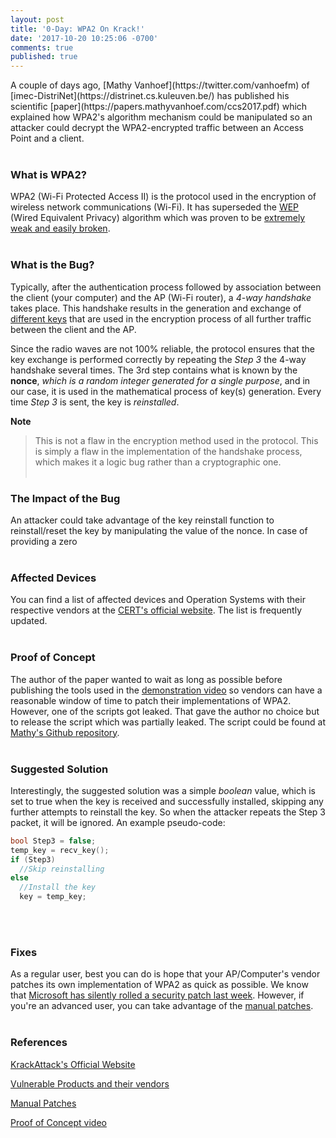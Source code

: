 ```yaml
---
layout: post
title: '0-Day: WPA2 On Krack!'
date: '2017-10-20 10:25:06 -0700'
comments: true
published: true
---
```

<title>0-Day: WPA2 On Krack! | TCPJunkie</title>
A couple of days ago, [Mathy Vanhoef](https://twitter.com/vanhoefm) of [imec-DistriNet](https://distrinet.cs.kuleuven.be/) has published his scientific [paper](https://papers.mathyvanhoef.com/ccs2017.pdf) which explained how WPA2's algorithm mechanism could be manipulated so an attacker could decrypt the WPA2-encrypted traffic between an Access Point and a client.<!--break-->
<br><br>

### **What is WPA2?**

WPA2 (Wi-Fi Protected Access II) is the protocol used in the encryption of wireless network communications (Wi-Fi). It has superseded the [WEP](https://en.wikipedia.org/wiki/Wired_Equivalent_Privacy) (Wired Equivalent Privacy) algorithm which was proven to be [extremely weak and easily broken](https://eprint.iacr.org/2007/120.pdf).
<br><br>

### **What is the Bug?**

Typically, after the authentication process followed by association between the client (your computer) and the AP (Wi-Fi router), a _4-way handshake_ takes place. This handshake results in the generation and exchange of [ different keys](https://security.stackexchange.com/a/149236) that are used in the encryption process of all further traffic between the client and the AP.

Since the radio waves are not 100% reliable, the protocol ensures that the key exchange is performed correctly by repeating the _Step 3_ the 4-way handshake several times. The 3rd step contains what is known by the **nonce**, _which is a random integer generated for a single purpose_, and in our case, it is used in the mathematical process of key(s) generation. Every time _Step 3_ is sent, the key is _reinstalled_.

**Note**
> This is not a flaw in the encryption method used in the protocol. This is simply a flaw in the implementation of the handshake process, which makes it a logic bug rather than a cryptographic one.
<br><br>


### **The Impact of the Bug**

An attacker could take advantage of the key reinstall function to reinstall/reset the key by manipulating the value of the nonce. In case of providing a zero
<br><br>

### **Affected Devices**

You can find a list of affected devices and Operation Systems with their respective vendors at the [CERT's official website](https://www.kb.cert.org/vuls/byvendor?searchview&Query=FIELD+Reference=228519&SearchOrder=4). The list is frequently updated.
<br><br>

### **Proof of Concept**

The author of the paper wanted to wait as long as possible before publishing the tools used in the [demonstration video](https://www.youtube.com/watch?v=Oh4WURZoR98) so vendors can have a reasonable window of time to patch their implementations of WPA2. However, one of the scripts got leaked. That gave the author no choice but to release the script which was partially leaked.
The script could be found at [Mathy's Github repository](https://github.com/vanhoefm/krackattacks-test-ap-ft).
<br><br>
 
### **Suggested Solution**

Interestingly, the suggested solution was a simple _boolean_ value, which is set to true when the key is received and successfully installed, skipping any further attempts to reinstall the key. So when the attacker repeats the Step 3 packet, it will be ignored. An example pseudo-code:

```c
bool Step3 = false;
temp_key = recv_key();
if (Step3)
  //Skip reinstalling
else
  //Install the key
  key = temp_key;
```

<br><br>

### **Fixes**
As a regular user, best you can do is hope that your AP/Computer's vendor patches its own implementation of WPA2 as quick as possible. We know that [Microsoft has silently rolled a security patch last week](https://www.theverge.com/2017/10/16/16481818/wi-fi-attack-response-security-patches). However, if you're an advanced user, you can take advantage of the [manual patches](https://github.com/kristate/krackinfo).
<br><br>
  
### **References**
[KrackAttack's Official Website](https://www.krackattacks.com)

[Vulnerable Products and their vendors](https://www.kb.cert.org/vuls/byvendor?searchview&Query=FIELD+Reference=228519&SearchOrder=4)

[Manual Patches](https://github.com/kristate/krackinfo)

[Proof of Concept video](https://www.youtube.com/watch?v=Oh4WURZoR98)

<br><br>